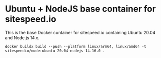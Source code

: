 # Ubuntu + NodeJS base container for sitespeed.io

This is the base Docker container for sitespeed.io containing Ubuntu 20.04 and Node.js 14.x.

```
docker buildx build --push --platform linux/arm64, linux/amd64 -t sitespeedio/node:ubuntu-20.04-nodejs-14.16.0 . 

```

